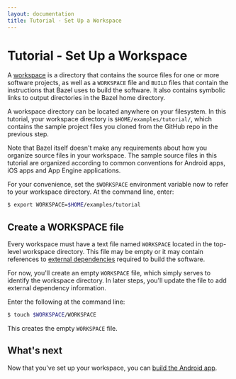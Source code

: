 ```yaml
---
layout: documentation
title: Tutorial - Set Up a Workspace
---
```


# Tutorial - Set Up a Workspace

A [workspace](/docs/build-ref.html#workspaces) is a directory that contains the
source files for one or more software projects, as well as a `WORKSPACE` file
and `BUILD` files that contain the instructions that Bazel uses to build
the software. It also contains symbolic links to output directories in the
Bazel home directory.

A workspace directory can be located anywhere on your filesystem. In this
tutorial, your workspace directory is `$HOME/examples/tutorial/`, which
contains the sample project files you cloned from the GitHub repo in the
previous step.

Note that Bazel itself doesn't make any requirements about how you organize
source files in your workspace. The sample source files in this tutorial are
organized according to common conventions for Android apps, iOS apps and App
Engine applications.

For your convenience, set the `$WORKSPACE` environment variable now to refer to
your workspace directory. At the command line, enter:

```bash
$ export WORKSPACE=$HOME/examples/tutorial
```

## Create a WORKSPACE file

Every workspace must have a text file named `WORKSPACE` located in the top-level
workspace directory. This file may be empty or it may contain references
to [external dependencies](/docs/external.html) required to build the
software.

For now, you'll create an empty `WORKSPACE` file, which simply serves to
identify the workspace directory. In later steps, you'll update the file to add
external dependency information.

Enter the following at the command line:

```bash
$ touch $WORKSPACE/WORKSPACE
```

This creates the empty `WORKSPACE` file.

## What's next

Now that you've set up your workspace, you can
[build the Android app](android-app.html).
